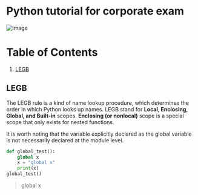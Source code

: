 # Python tutorial for corporate exam
![image](https://user-images.githubusercontent.com/61017530/199868413-3ec92fe0-0981-4560-a1c8-db1658d3f14e.png)

# Table of Contents
1. [LEGB](#LEGB)


## LEGB <a name="LEGB"></a>
The LEGB rule is a kind of name lookup procedure, which determines the order in which Python looks up names. LEGB stand for **Local, Enclosing, Global, and Built-in** scopes. **Enclosing (or nonlocal)** scope is a special scope that only exists for nested functions.

It is worth noting that the variable explicitly declared as the global variable is not necessarily declared at the module level.

```python
def global_test():
    global x
    x = "global x"
    print(x)
global_test()
```

> global x
